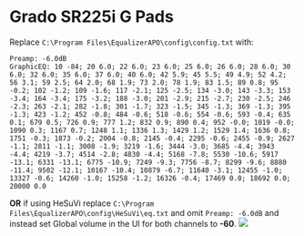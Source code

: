 # Grado SR225i G Pads
Replace `C:\Program Files\EqualizerAPO\config\config.txt` with:
```
Preamp: -6.0dB
GraphicEQ: 10 -84; 20 6.0; 22 6.0; 23 6.0; 25 6.0; 26 6.0; 28 6.0; 30 6.0; 32 6.0; 35 6.0; 37 6.0; 40 6.0; 42 5.9; 45 5.5; 49 4.9; 52 4.2; 56 3.1; 59 2.5; 64 2.0; 68 1.9; 73 2.0; 78 1.9; 83 1.5; 89 0.8; 95 -0.2; 102 -1.2; 109 -1.6; 117 -2.1; 125 -2.5; 134 -3.0; 143 -3.3; 153 -3.4; 164 -3.4; 175 -3.2; 188 -3.0; 201 -2.9; 215 -2.7; 230 -2.5; 246 -2.3; 263 -2.1; 282 -1.8; 301 -1.7; 323 -1.5; 345 -1.3; 369 -1.3; 395 -1.3; 423 -1.2; 452 -0.8; 484 -0.6; 518 -0.6; 554 -0.6; 593 -0.4; 635 0.1; 679 0.5; 726 0.9; 777 1.2; 832 0.9; 890 0.4; 952 -0.0; 1019 -0.0; 1090 0.3; 1167 0.7; 1248 1.1; 1336 1.3; 1429 1.2; 1529 1.4; 1636 0.8; 1751 -0.3; 1873 -0.2; 2004 -0.8; 2145 -0.4; 2295 -0.6; 2455 -0.9; 2627 -1.1; 2811 -1.1; 3008 -1.9; 3219 -1.6; 3444 -3.0; 3685 -4.4; 3943 -4.4; 4219 -3.7; 4514 -2.8; 4830 -4.4; 5168 -7.8; 5530 -10.6; 5917 -13.1; 6331 -13.1; 6775 -10.9; 7249 -9.3; 7756 -8.7; 8299 -9.6; 8880 -11.4; 9502 -12.1; 10167 -10.4; 10879 -6.7; 11640 -3.1; 12455 -1.0; 13327 -0.6; 14260 -1.0; 15258 -1.2; 16326 -0.4; 17469 0.0; 18692 0.0; 20000 0.0
```
**OR** if using HeSuVi replace `C:\Program Files\EqualizerAPO\config\HeSuVi\eq.txt` and omit `Preamp: -6.0dB` and instead set Global volume in the UI for both channels to **-60**.
![](https://raw.githubusercontent.com/jaakkopasanen/AutoEq/master/results/Sonoma%20Model%20One/innerfidelity/onear/Grado%20SR225i%20G%20Pads/Grado%20SR225i%20G%20Pads.png)
